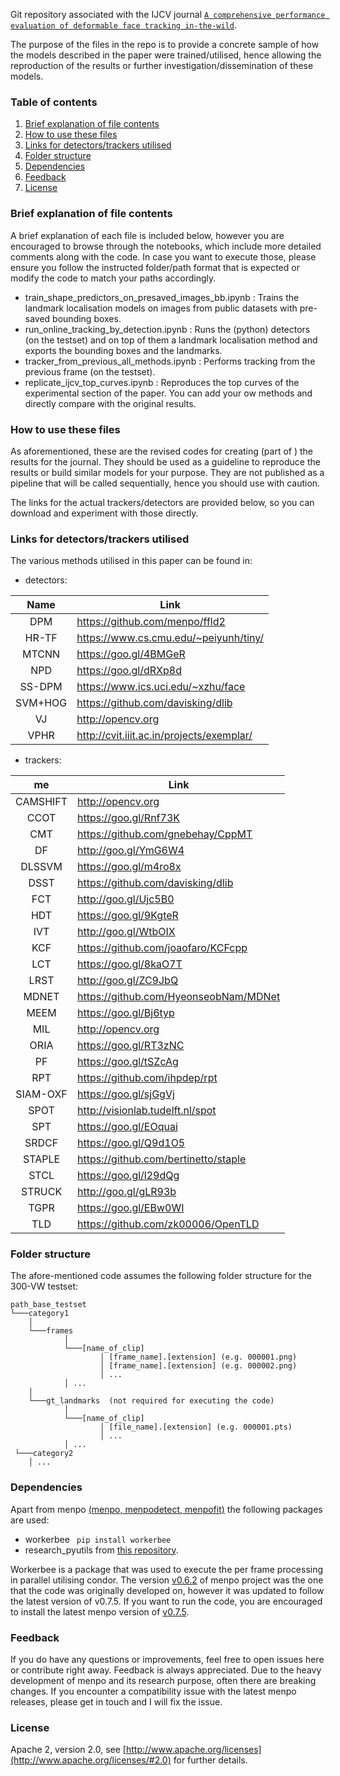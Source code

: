 Git repository associated with the IJCV journal [`A comprehensive performance evaluation of deformable face tracking in-the-wild`](https://arxiv.org/abs/1603.06015).

The purpose of the files in the repo is to provide a concrete sample of how the models described in the paper were trained/utilised, hence allowing the reproduction of the results or further investigation/dissemination of these models.

### **Table of contents**
1. [Brief explanation of file contents](#brief_intro)
2. [How to use these files](#how_to_use)
3. [Links for detectors/trackers utilised](#links)
4. [Folder structure](#structure)
5. [Dependencies](#dependencies)
6. [Feedback](#feedback)
7. [License](#license)


<a name="brief_intro"></a>
### **Brief explanation of file contents**
A brief explanation of each file is included below, however you are encouraged to browse through the notebooks, which include more detailed comments along with the code. In case you want to execute those, please ensure you follow the instructed folder/path format that is expected or modify the code to match your paths accordingly.

* train_shape_predictors_on_presaved_images_bb.ipynb : Trains the landmark localisation models on images from public datasets with pre-saved bounding boxes.
* run_online_tracking_by_detection.ipynb : Runs the (python) detectors (on the testset) and on top of them a landmark localisation method and exports the bounding boxes and the landmarks. 
* tracker_from_previous_all_methods.ipynb : Performs tracking from the previous frame (on the testset). 
* replicate_ijcv_top_curves.ipynb : Reproduces the top curves of the experimental section of the paper. You can add your ow methods and directly compare with the original results.


<a name="how_to_use"></a>
### **How to use these files**
As aforementioned, these are the revised codes for creating (part of ) the results for the journal. They should be used as a guideline to reproduce the results or build similar models for your purpose. They are not published as a pipeline that will be called sequentially, hence you should use with caution.

The links for the actual trackers/detectors are provided below, so you can download and experiment with those directly.


<a name="links"></a>
### **Links for detectors/trackers utilised**

The various methods utilised in this paper can be found in:

* detectors:

| Name    |  Link                                     |
|:---------:|-------------------------------------------|
| DPM     | https://github.com/menpo/ffld2            |
| HR-TF   | https://www.cs.cmu.edu/~peiyunh/tiny/     |
| MTCNN   | https://goo.gl/4BMGeR                     |
| NPD     | https://goo.gl/dRXp8d                     |
| SS-DPM  | https://www.ics.uci.edu/~xzhu/face        |
| SVM+HOG | https://github.com/davisking/dlib         |
| VJ      | http://opencv.org                         |
| VPHR    | http://cvit.iiit.ac.in/projects/exemplar/ |

* trackers:

me     | Link                                  |
|:----------:|---------------------------------------|
| CAMSHIFT | http://opencv.org                     |
| CCOT     | https://goo.gl/Rnf73K                 |
| CMT      | https://github.com/gnebehay/CppMT     |
| DF       | http://goo.gl/YmG6W4                  |
| DLSSVM   | https://goo.gl/m4ro8x                 |
| DSST     | https://github.com/davisking/dlib     |
| FCT      | http://goo.gl/Ujc5B0                  |
| HDT      | https://goo.gl/9KgteR                 |
| IVT      | http://goo.gl/WtbOIX                  |
| KCF      | https://github.com/joaofaro/KCFcpp    |
| LCT      | https://goo.gl/8kaO7T                 |
| LRST     | http://goo.gl/ZC9JbQ                  |
| MDNET    | https://github.com/HyeonseobNam/MDNet |
| MEEM     | https://goo.gl/Bj6typ                 |
| MIL      | http://opencv.org                     |
| ORIA     | https://goo.gl/RT3zNC                 |
| PF       | https://goo.gl/tSZcAg                 |
| RPT      | https://github.com/ihpdep/rpt         |
| SIAM-OXF | https://goo.gl/sjGgVj                 |
| SPOT     | http://visionlab.tudelft.nl/spot      |
| SPT      | https://goo.gl/EOquai                 |
| SRDCF    | https://goo.gl/Q9d1O5                 |
| STAPLE   | https://github.com/bertinetto/staple  |
| STCL     | https://goo.gl/l29dQg                 |
| STRUCK   | http://goo.gl/gLR93b                  |
| TGPR     | https://goo.gl/EBw0WI                 |
| TLD      | https://github.com/zk00006/OpenTLD    |


<a name="structure"></a>
### **Folder structure**
The afore-mentioned code assumes the following folder structure for the 300-VW testset: 

```
path_base_testset
└───category1
    │
    └───frames
            │
            └───[name_of_clip]
                    │ [frame_name].[extension] (e.g. 000001.png)
                    │ [frame_name].[extension] (e.g. 000002.png)
                    │ ...
            │ ...
    │
    └───gt_landmarks  (not required for executing the code)
            │
            └───[name_of_clip]
                    │ [file_name].[extension] (e.g. 000001.pts)
                    │ ...
            │ ...
 └───category2
    │ ...
```

<a name="dependencies"></a>
### **Dependencies**
Apart from menpo [(menpo, menpodetect, menpofit)](https://github.com/menpo/menpo) the following packages are used: 
* workerbee ``` pip install workerbee```
* research_pyutils from [this repository](https://github.com/grigorisg9gr/pyutils).

Workerbee is a package that was used to execute the per frame processing in parallel utilising condor.
The version [v0.6.2](https://github.com/menpo/menpo/tree/v0.6.2) of menpo project was the one that the code was originally developed on, however it was updated to follow the latest version of v0.7.5. If you want to run the code, you are encouraged to install the latest menpo version of [v0.7.5](https://github.com/menpo/menpo/releases/tag/v0.7.5).


<a name="feedback"></a>
### **Feedback**
If you do have any questions or improvements, feel free to open issues here or contribute right away. Feedback is always appreciated.
Due to the heavy development of menpo and its research purpose, often there are breaking changes. If you encounter a compatibility issue with the latest menpo releases, please get in touch and I will fix the issue. 


<a name="license"></a>
### **License**
Apache 2, version 2.0, see [http://www.apache.org/licenses](http://www.apache.org/licenses/#2.0) for further details.

